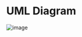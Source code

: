 # UML Diagram



![image](https://user-images.githubusercontent.com/67853629/169347559-6f2e2485-b9a1-4166-95bf-4e192aebbf5e.png)
